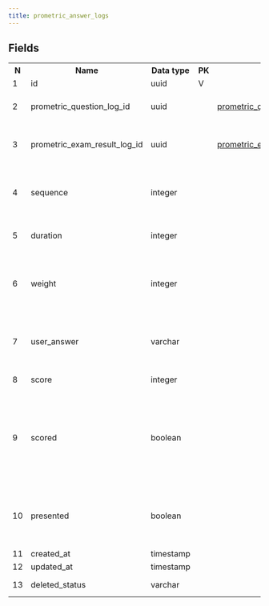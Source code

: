 ```yaml
---
title: prometric_answer_logs 
---
```


## Fields

<table style="width: 100%">
    <colgroup>
       <col span="1" style="width: 3%;"/>
       <col span="1" style="width: 12%;"/>
       <col span="1" style="width: 10%;"/>
       <col span="1" style="width: 3%;"/>
       <col span="1" style="width: 12%;"/>
       <col span="1" style="width: 60%;"/>
    </colgroup>
  <tr>
    <th>N</th>
    <th>Name</th>
    <th>Data type</th>
    <th>PK</th>
    <th>FK</th>
    <th>Description</th>
  </tr>
<tr><td>1</td><td>id</td><td>uuid</td><td>V</td><td></td><td>Autogenerated</td></tr>
<tr><td>2</td><td>prometric_question_log_id</td><td>uuid</td><td></td><td><a href="prometric_question_logs.md">prometric_question_logs</a></td><td>A reference to the question details</td></tr>
<tr><td>3</td><td>prometric_exam_result_log_id</td><td>uuid</td><td></td><td><a href="prometric_exam_result_logs.md">prometric_exam_result_logs</a></td><td>A reference to the results summary for this exam</td></tr>
<tr><td>4</td><td>sequence</td><td>integer</td><td></td><td></td><td>sets the order in which the examinee answered the questions</td></tr>
<tr><td>5</td><td>duration</td><td>integer</td><td></td><td></td><td>Duration of test in milliseconds</td></tr>
<tr><td>6</td><td>weight</td><td>integer</td><td></td><td></td><td>The weight how much the question prometric affects the total score</td></tr>
<tr><td>7</td><td>user_answer</td><td>varchar</td><td></td><td></td><td>The option chosen by the examinee for answer - A,B,C etc.</td></tr>
<tr><td>8</td><td>score</td><td>integer</td><td></td><td></td><td>Score for this question</td></tr>
<tr><td>9</td><td>scored</td><td>boolean</td><td></td><td></td><td>If score is 0, then user answered totally incorrect (even no partially correct answers)</td></tr>
<tr><td>10</td><td>presented</td><td>boolean</td><td></td><td></td><td>Means was this question in exam or not (in test was it presented or not)</td></tr>
<tr><td>11</td><td>created_at</td><td>timestamp</td><td></td><td></td><td></td></tr>
<tr><td>12</td><td>updated_at</td><td>timestamp</td><td></td><td></td><td></td></tr>
<tr><td>13</td><td>deleted_status</td><td>varchar</td><td></td><td></td><td>ACTIVE, DELETED</td></tr>

</table>